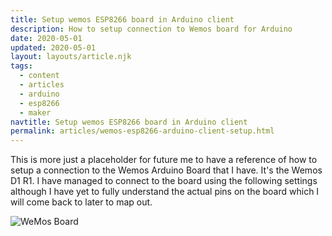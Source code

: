 ```yaml
---
title: Setup wemos ESP8266 board in Arduino client
description: How to setup connection to Wemos board for Arduino
date: 2020-05-01
updated: 2020-05-01
layout: layouts/article.njk
tags:
  - content
  - articles
  - arduino
  - esp8266
  - maker
navtitle: Setup wemos ESP8266 board in Arduino client
permalink: articles/wemos-esp8266-arduino-client-setup.html
---
```


This is more just a placeholder for future me to have a reference of how to setup a connection to the Wemos Arduino Board that I have. It's the Wemos D1 R1. I have managed to connect to the board using the following settings although I have yet to fully understand the actual pins on the board which I will come back to later to map out.

![WeMos Board](https://res.cloudinary.com/hiltonmeyer-com/image/upload/v1588304172/WeMos_velog9.jpg)
